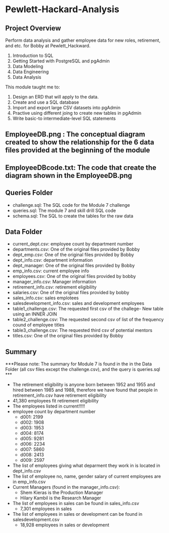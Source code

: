 # Pewlett-Hackard-Analysis

## Project Overview
Perform data analysis and gather employee data for new roles, retirement, and etc. for Bobby at Pewlett_Hackward. 

1. Introduction to SQL
2. Getting Started with PostgreSQL and pgAdmin
3. Data Modeling
4. Data Engineering
5. Data Analysis

This module taught me to:
1. Design an ERD that will apply to the data.
2. Create and use a SQL database
3. Import and export large CSV datasets into pgAdmin
4. Practive using different joing to create new tables in pgAdmin
5. Write basic-to intermediate-level SQL statements

## EmployeeDB.png : The conceptual diagram created to show the relationship for the 6 data files provided at the beginning of the module

## EmployeeDBcode.txt: The code that create the diagram shown in the EmployeeDB.png

## Queries Folder
- challenge.sql: The SQL code for the Module 7 challenge
- queries.sql: The module 7 and skill drill SQL code
- schema.sql: The SQL to create the tables for the raw data 

## Data Folder
- current_dept.csv: employee count by department number
- departments.csv: One of the original files provided by Bobby
- dept_emp.csv: One of the original files provided by Bobby
- dept_info.csv: department information
- dept_manager: One of the original files provided by Bobby
- emp_info.csv: current employee info
- employees.csv: One of the original files provided by bobby
- manager_info.csv: Manager information
- retirement_info.csv: retirement eligibility 
- salaries.csv: One of the original files provided by bobby
- sales_info.csv: sales emplotees
- salesdevelopment_info.csv: sales and development employees
- table1_challenge.csv: The requested first csv of the challege- New table using an INNER JOIN 
- table2_challenge.csv: The requested second csv of list of the frequency cound of employee titles
- table3_challenge.csv: The requested third csv of potential mentors
- titles.csv: One of the original files provided by Bobby

## Summary
***Please note: The summary for Module 7 is found in the in the Data Folder (all csv files except the challenge.csv), and the query is queries.sql *** 

- The retirement eligibility is anyone born between 1952 and 1955 and hired between 1985 and 1988, therefore we have found that people in retirement_info.csv have retirement eligibility
- 41,380 employees fit retirement eligibility 
- The employees listed in current!!!!!
- employee count by department number
    - d001: 2199
    - d002: 1908
    - d003: 1953
    - d004: 8174
    - d005: 9281
    - d006: 2234
    - d007: 5860
    - d008: 2413
    - d009: 2597
- The list of employees giving what deparment they work in is located in dept_info.csv
- The list of employee no, name, gender salary of current employees are in emp_info.csv
- Current Managers (found in the manager_info.csv):
    - Shem Kieras is the Production Manager
    - Hilary Kambil is the Research Manager
- The list of employees in sales can be found in sales_info.csv
    - 7,301 employees in sales
- The list of employees in sales or development can be found in salesdevelopment.csv
    - 18,928 employees in sales or development
